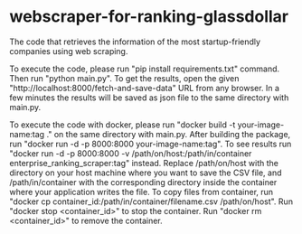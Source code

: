 # webscraper-for-ranking-glassdollar
The code that retrieves the information of the most startup-friendly companies using web scraping.

To execute the code, please run "pip install requirements.txt" command. Then run "python main.py". To get the results, open the given "http://localhost:8000/fetch-and-save-data" URL from any browser. In a few minutes the results will be saved as json file to the same directory with main.py.

To execute the code with docker, please run "docker build -t your-image-name:tag ." on the same directory with main.py. After building the package, run "docker run -d -p 8000:8000 your-image-name:tag". To see results run "docker run -d -p 8000:8000 -v /path/on/host:/path/in/container enterprise_ranking_scraper:tag" instead. Replace /path/on/host with the directory on your host machine where you want to save the CSV file, and /path/in/container with the corresponding directory inside the container where your application writes the file. To copy files from container, run "docker cp container_id:/path/in/container/filename.csv /path/on/host". Run "docker stop <container_id>" to stop the container. Run "docker rm <container_id>" to remove the container.

